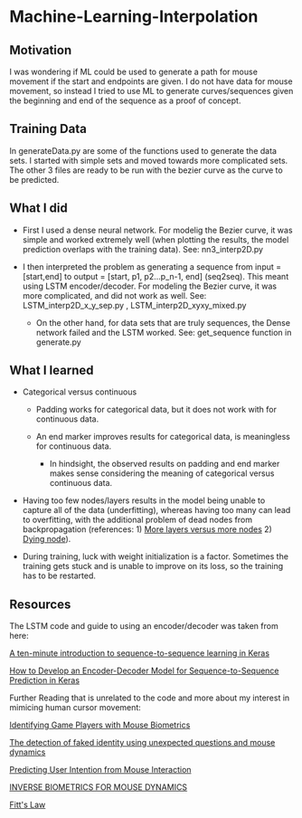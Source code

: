 # Machine-Learning-Interpolation


## Motivation
I was wondering if ML could be used to generate a path for mouse movement if the start and endpoints are given. I do not have data for mouse movement, so instead I tried to use ML to generate curves/sequences given the beginning and end of the sequence as a proof of concept.

## Training Data
In generateData.py are some of the functions used to generate the data sets. I started with simple sets and moved towards more complicated sets. The other 3 files are ready to be run with the bezier curve as the curve to be predicted. 

## What I did
- First I used a dense neural network.  For modelig the Bezier curve, it was simple and worked extremely well (when plotting the results, the model prediction overlaps with the training data). See: nn3_interp2D.py

- I then interpreted the problem as generating a sequence from input = [start,end] to output = [start, p1, p2...p_n-1, end] (seq2seq). This meant using LSTM encoder/decoder. For modeling the Bezier curve, it was more complicated, and did not work as well. See: LSTM_interp2D_x_y_sep.py , LSTM_interp2D_xyxy_mixed.py
  - On the other hand, for data sets that are truly sequences, the Dense network failed and the LSTM worked. See: get_sequence function in generate.py

## What I learned
- Categorical versus continuous 
  - Padding works for categorical data, but it does not work with for continuous data. 

  - An end marker improves results for categorical data, is meaningless for continuous data. 

    - In hindsight, the observed results on padding and end marker makes sense considering the meaning of categorical versus continuous data. 
  
- Having too few nodes/layers results in the model being unable to capture all of the data (underfitting), whereas having too many can lead to overfitting, with the additional problem of dead nodes from backpropagation (references: 1) [More layers versus more nodes](https://stats.stackexchange.com/questions/222883/why-are-neural-networks-becoming-deeper-but-not-wider) 2) [Dying node](https://www.quora.com/What-is-the-dying-ReLU-problem-in-neural-networks)).


- During training, luck with weight initialization is a factor. Sometimes the training gets stuck and is unable to improve on its loss, so the training has to be restarted.

## Resources
The LSTM code and guide to using an encoder/decoder was taken from here:

[A ten-minute introduction to sequence-to-sequence learning in Keras](https://blog.keras.io/a-ten-minute-introduction-to-sequence-to-sequence-learning-in-keras.html)

[How to Develop an Encoder-Decoder Model for Sequence-to-Sequence Prediction in Keras](https://machinelearningmastery.com/develop-encoder-decoder-model-sequence-sequence-prediction-keras/)

Further Reading that is unrelated to the code and more about my interest in mimicing human cursor movement:

[Identifying Game Players with Mouse Biometrics](http://miro.enev.us/docs/mouse_ID.pdf)

[The detection of faked identity using unexpected questions and mouse dynamics](http://journals.plos.org/plosone/article?id=10.1371/journal.pone.0177851#authcontrib)

[Predicting User Intention from Mouse Interaction](http://www.ieeeconfpublishing.org/cpir/UploadedFiles/paper%20(1).pdf)

[INVERSE BIOMETRICS FOR MOUSE DYNAMICS](https://www.isot.ece.uvic.ca/publications/behavioral-biometricsx/IJPRAI2203_P461.pdf)

[Fitt's Law](https://en.wikipedia.org/wiki/Fitts%27s_law)
